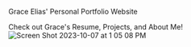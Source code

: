 Grace Elias' Personal Portfolio Website

Check out Grace's Resume, Projects, and About Me!
![Screen Shot 2023-10-07 at 1 05 08 PM](https://github.com/graceelias/personal-website/assets/91794990/f7aafb37-2632-489f-89ae-c16677df996a)

